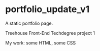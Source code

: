 # portfolio_update_v1

A static portfolio page.

Treehouse Front-End Techdegree project 1

My work: some HTML, some CSS
